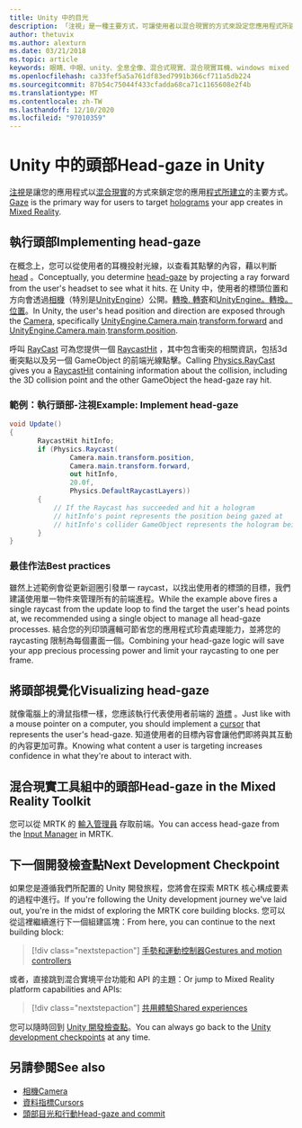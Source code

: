 ```yaml
---
title: Unity 中的目光
description: 「注視」是一種主要方式，可讓使用者以混合現實的方式來設定您應用程式所建立的全像
author: thetuvix
ms.author: alexturn
ms.date: 03/21/2018
ms.topic: article
keywords: 眼睛、中眼、unity、全息全像、混合式現實、混合現實耳機、windows mixed reality 耳機、虛擬實境耳機、MRTK、混合現實工具組
ms.openlocfilehash: ca33fef5a5a761df83ed7991b366cf711a5db224
ms.sourcegitcommit: 87b54c75044f433cfadda68ca71c1165608e2f4b
ms.translationtype: MT
ms.contentlocale: zh-TW
ms.lasthandoff: 12/10/2020
ms.locfileid: "97010359"
---
```

# <a name="head-gaze-in-unity"></a><span data-ttu-id="8af7f-104">Unity 中的頭部</span><span class="sxs-lookup"><span data-stu-id="8af7f-104">Head-gaze in Unity</span></span>

<span data-ttu-id="8af7f-105">[注視](../../design/gaze-and-commit.md)是讓您的應用程式以[混合現實](../../discover/mixed-reality.md)的方式來鎖定您的應用[程式所建立](../../discover/hologram.md)的主要方式。</span><span class="sxs-lookup"><span data-stu-id="8af7f-105">[Gaze](../../design/gaze-and-commit.md) is the primary way for users to target [holograms](../../discover/hologram.md) your app creates in [Mixed Reality](../../discover/mixed-reality.md).</span></span>

## <a name="implementing-head-gaze"></a><span data-ttu-id="8af7f-106">執行頭部</span><span class="sxs-lookup"><span data-stu-id="8af7f-106">Implementing head-gaze</span></span>

<span data-ttu-id="8af7f-107">在概念上，您可以從使用者的耳機投射光線，以查看其點擊的內容，藉以判斷 [head](../../design/gaze-and-commit.md) 。</span><span class="sxs-lookup"><span data-stu-id="8af7f-107">Conceptually, you determine [head-gaze](../../design/gaze-and-commit.md) by projecting a ray forward from the user's headset to see what it hits.</span></span> <span data-ttu-id="8af7f-108">在 Unity 中，使用者的標頭位置和方向會透過[相機](camera-in-unity.md)（特別是[UnityEngine](https://docs.unity3d.com/ScriptReference/Camera-main.html)）公開。[轉換. 轉寄](https://docs.unity3d.com/ScriptReference/Transform-forward.html)和[UnityEngine。](https://docs.unity3d.com/ScriptReference/Camera-main.html)[轉換。位置](https://docs.unity3d.com/ScriptReference/Transform-position.html)。</span><span class="sxs-lookup"><span data-stu-id="8af7f-108">In Unity, the user's head position and direction are exposed through the [Camera](camera-in-unity.md), specifically [UnityEngine.Camera.main](https://docs.unity3d.com/ScriptReference/Camera-main.html).[transform.forward](https://docs.unity3d.com/ScriptReference/Transform-forward.html) and [UnityEngine.Camera.main](https://docs.unity3d.com/ScriptReference/Camera-main.html).[transform.position](https://docs.unity3d.com/ScriptReference/Transform-position.html).</span></span>

<span data-ttu-id="8af7f-109">呼叫 [RayCast](https://docs.unity3d.com/ScriptReference/Physics.Raycast.html) 可為您提供一個 [RaycastHit](https://docs.unity3d.com/ScriptReference/RaycastHit.html) ，其中包含衝突的相關資訊，包括3d 衝突點以及另一個 GameObject 的前端光線點擊。</span><span class="sxs-lookup"><span data-stu-id="8af7f-109">Calling [Physics.RayCast](https://docs.unity3d.com/ScriptReference/Physics.Raycast.html) gives you a [RaycastHit](https://docs.unity3d.com/ScriptReference/RaycastHit.html) containing information about the collision, including the 3D collision point and the other GameObject the head-gaze ray hit.</span></span>

### <a name="example-implement-head-gaze"></a><span data-ttu-id="8af7f-110">範例：執行頭部-注視</span><span class="sxs-lookup"><span data-stu-id="8af7f-110">Example: Implement head-gaze</span></span>

```cs
void Update()
{
       RaycastHit hitInfo;
       if (Physics.Raycast(
               Camera.main.transform.position,
               Camera.main.transform.forward,
               out hitInfo,
               20.0f,
               Physics.DefaultRaycastLayers))
       {
           // If the Raycast has succeeded and hit a hologram
           // hitInfo's point represents the position being gazed at
           // hitInfo's collider GameObject represents the hologram being gazed at
       }
}
```

### <a name="best-practices"></a><span data-ttu-id="8af7f-111">最佳作法</span><span class="sxs-lookup"><span data-stu-id="8af7f-111">Best practices</span></span>

<span data-ttu-id="8af7f-112">雖然上述範例會從更新迴圈引發單一 raycast，以找出使用者的標頭的目標，我們建議使用單一物件來管理所有的前端進程。</span><span class="sxs-lookup"><span data-stu-id="8af7f-112">While the example above fires a single raycast from the update loop to find the target the user's head points at, we recommended using a single object to manage all head-gaze processes.</span></span> <span data-ttu-id="8af7f-113">結合您的列印頭邏輯可節省您的應用程式珍貴處理能力，並將您的 raycasting 限制為每個畫面一個。</span><span class="sxs-lookup"><span data-stu-id="8af7f-113">Combining your head-gaze logic will save your app precious processing power and limit your raycasting to one per frame.</span></span>

## <a name="visualizing-head-gaze"></a><span data-ttu-id="8af7f-114">將頭部視覺化</span><span class="sxs-lookup"><span data-stu-id="8af7f-114">Visualizing head-gaze</span></span>

<span data-ttu-id="8af7f-115">就像電腦上的滑鼠指標一樣，您應該執行代表使用者前端的 [游標](../../design/cursors.md) 。</span><span class="sxs-lookup"><span data-stu-id="8af7f-115">Just like with a mouse pointer on a computer, you should implement a [cursor](../../design/cursors.md) that represents the user's head-gaze.</span></span> <span data-ttu-id="8af7f-116">知道使用者的目標內容會讓他們即將與其互動的內容更加可靠。</span><span class="sxs-lookup"><span data-stu-id="8af7f-116">Knowing what content a user is targeting increases confidence in what they're about to interact with.</span></span>

## <a name="head-gaze-in-the-mixed-reality-toolkit"></a><span data-ttu-id="8af7f-117">混合現實工具組中的頭部</span><span class="sxs-lookup"><span data-stu-id="8af7f-117">Head-gaze in the Mixed Reality Toolkit</span></span> 
<span data-ttu-id="8af7f-118">您可以從 MRTK 的 [輸入管理員](https://microsoft.github.io/MixedRealityToolkit-Unity/Documentation/Input/Overview.html) 存取前端。</span><span class="sxs-lookup"><span data-stu-id="8af7f-118">You can access head-gaze from the [Input Manager](https://microsoft.github.io/MixedRealityToolkit-Unity/Documentation/Input/Overview.html) in MRTK.</span></span>

## <a name="next-development-checkpoint"></a><span data-ttu-id="8af7f-119">下一個開發檢查點</span><span class="sxs-lookup"><span data-stu-id="8af7f-119">Next Development Checkpoint</span></span>

<span data-ttu-id="8af7f-120">如果您是遵循我們所配置的 Unity 開發旅程，您將會在探索 MRTK 核心構成要素的過程中進行。</span><span class="sxs-lookup"><span data-stu-id="8af7f-120">If you're following the Unity development journey we've laid out, you're in the midst of exploring the MRTK core building blocks.</span></span> <span data-ttu-id="8af7f-121">您可以從這裡繼續進行下一個組建區塊：</span><span class="sxs-lookup"><span data-stu-id="8af7f-121">From here, you can continue to the next building block:</span></span>

> [!div class="nextstepaction"]
> [<span data-ttu-id="8af7f-122">手勢和運動控制器</span><span class="sxs-lookup"><span data-stu-id="8af7f-122">Gestures and motion controllers</span></span>](gestures-and-motion-controllers-in-unity.md)

<span data-ttu-id="8af7f-123">或者，直接跳到混合實境平台功能和 API 的主題：</span><span class="sxs-lookup"><span data-stu-id="8af7f-123">Or jump to Mixed Reality platform capabilities and APIs:</span></span>

> [!div class="nextstepaction"]
> [<span data-ttu-id="8af7f-124">共用體驗</span><span class="sxs-lookup"><span data-stu-id="8af7f-124">Shared experiences</span></span>](shared-experiences-in-unity.md)

<span data-ttu-id="8af7f-125">您可以隨時回到 [Unity 開發檢查點](unity-development-overview.md#2-core-building-blocks)。</span><span class="sxs-lookup"><span data-stu-id="8af7f-125">You can always go back to the [Unity development checkpoints](unity-development-overview.md#2-core-building-blocks) at any time.</span></span>

## <a name="see-also"></a><span data-ttu-id="8af7f-126">另請參閱</span><span class="sxs-lookup"><span data-stu-id="8af7f-126">See also</span></span>
* [<span data-ttu-id="8af7f-127">相機</span><span class="sxs-lookup"><span data-stu-id="8af7f-127">Camera</span></span>](camera-in-unity.md)
* [<span data-ttu-id="8af7f-128">資料指標</span><span class="sxs-lookup"><span data-stu-id="8af7f-128">Cursors</span></span>](../../design/cursors.md)
* [<span data-ttu-id="8af7f-129">頭部目光和行動</span><span class="sxs-lookup"><span data-stu-id="8af7f-129">Head-gaze and commit</span></span>](../../design/gaze-and-commit.md)
